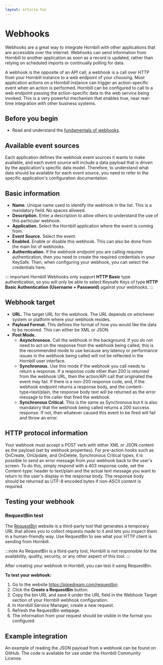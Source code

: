 ```yaml
---
layout: article-toc
---
```

# Webhooks
Webhooks are a great way to integrate Hornbill with other applications that are accessible over the internet. Webhooks can send information from Hornbill to another application as soon as a record is updated, rather than relying on scheduled imports or continually polling for data.

A webhook is the opposite of an API call; a webhook is a call over HTTP from your Hornbill instance to a web endpoint of your choosing. Most application actions on a Hornbill instance can trigger an action-specific event when an action is performed. Hornbill can be configured to call to a web endpoint passing the action-specific data to the web service being invoked. This is a very powerful mechanism that enables true, near real-time integration with other business systems.

## Before you begin
* Read and understand the [fundamentals of webhooks](/esp-fundamentals/core-capabilities/integration/web-hooks).

## Available event sources
Each application defines the webhook event sources it wants to make available, and each event source will include a data payload that is driven by the application's specific data model.  Therefore, to understand what data should be available for each event source, you need to refer to the specific application's configuration documentation. 

## Basic information
* **Name.** Unique name used to identify the webhook in the list. This is a mandatory field. No spaces allowed.
* **Description.** Enter a description to allow others to understand the use of this particular webhook.
* **Application.** Select the Hornbill application where the event is coming from.
* **Event Source.** Select the event.
* **Enabled.** Enable or disable this webhook. This can also be done from the main list of webhooks.
* **Authentication.** If the webhook endpoint you are calling requires authentication, then you need to create the required credentials in your KeySafe. Then, when configuring your webhook, you can select the credentials here.

::: important
Hornbill Webhooks only support **HTTP Basic** type authentication, so you will only be able to select Keysafe Keys of type **HTTP Basic Authentication (Username + Password)** against your webhooks.
:::

## Webhook target
* **URL.** The target URL for the webhook. The URL depends on whichever system or platform where your webhook resides. 
* **Payload Format.** This defines the format of how you would like the data to be received. This can either be XML or JSON.
* **Post Mode.**
    * **Asynchronous.** Call the webhook in the background.  If you do not need to act on the response from the webhook being called, this is the recommended mode to use because any latency or performance issues in the webhook being called will not be reflected in the Hornbill user interface. 
    * **Synchronous.** Use this mode if the webhook you call needs to return a response. If a response code other than 200 is returned from the webhook URL, then the action/API call that originated the event may fail.  If there is a non-200 response code, and, if the webhook endpoint returns a response body, and the content-type=text/plain, the response body text will be returned as the error message to the caller that fired the webhook. 
    * **Synchronous Critical.** This is the same as Synchronous but it is also mandatory that the webhook being called returns a 200 success response.  If not, then whatever caused this event to be fired will fail and throw an error. 

## HTTP protocol information
Your webhook must accept a POST verb with either XML or JSON content as the payload (set by webhook properties). For pre-action hooks such as OnCreate, OnUpdate, and OnDelete, Synchronous Critical types, it is possible to send an error message from your webhook back to the user's screen. To do this, simply respond with a 403 response code, set the Content-type: header to text/plain and the actual text message you want to return to the user's display in the response body. The response body should be returned as UTF-8 encoded bytes if non-ASCII content is required.

## Testing your webhook
### RequestBin test
The [RequestBin](https://pipedream.com/requestbin) website is a third-party tool that generates a temporary URL that allows you to collect requests made to it and lets you inspect them in a human-friendly way. Use RequestBin to see what your HTTP client is sending from Hornbill.

:::note
As RequestBin is a third-party tool, Hornbill is not responsible for the availability, quality, security, or any other aspect of this tool.
:::

After creating your webhook in Hornbill, you can test it using RequestBin.

**To test your webhook:**
1. Go to the website https://pipedream.com/requestbin
1. Click the **Create a RequestBin** button.
1. Copy the bin URL and save it under the URL field in the Webhook Target section of your Hornbill webhook configuration.
1. In Hornbill Service Manager, create a new request.
1. Refresh the RequestBin webpage.
1. The information from your request should be visible in the format you configured.

## Example integration
An example of reading the JSON payload from a webhook can be found on GitHub. The code is available for use under the Hornbill Community License.

<!-- References>
<!-- https://wiki.hornbill.com/index.php?title=Webhooks>

<!-- To Do>
<!-- Links to github for example>